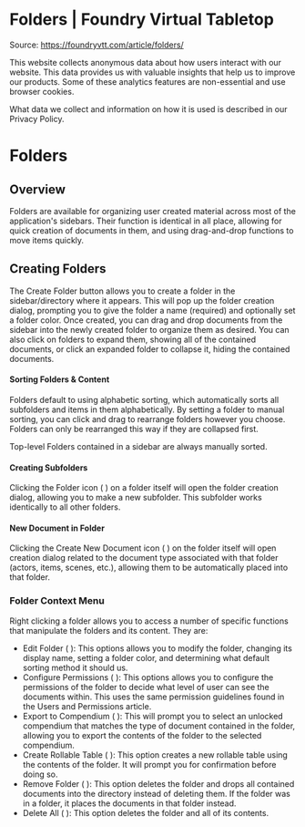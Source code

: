 # Folders | Foundry Virtual Tabletop

Source: https://foundryvtt.com/article/folders/

This website collects anonymous data about how users interact with our website. This data provides us with 
        valuable insights that help us to improve our products. Some of these analytics features are non-essential 
        and use browser cookies.

What data we collect and information on how it is used is described in our 
        Privacy Policy.


# Folders


## 


## Overview

Folders are available for organizing user created material across most of the application's sidebars. Their function is identical in all place, allowing for quick creation of documents in them, and using drag-and-drop functions to move items quickly.


## Creating Folders

The Create Folder button allows you to create a folder in the sidebar/directory where it appears. This will pop up the folder creation dialog, prompting you to give the folder a name (required) and optionally set a folder color. Once created, you can drag and drop documents from the sidebar into the newly created folder to organize them as desired. You can also click on folders to expand them, showing all of the contained documents, or click an expanded folder to collapse it, hiding the contained documents.


#### Sorting Folders & Content

Folders default to using alphabetic sorting, which automatically sorts all subfolders and items in them alphabetically. By setting a folder to manual sorting, you can click and drag to rearrange folders however you choose. Folders can only be rearranged this way if they are collapsed first.

Top-level Folders contained in a sidebar are always manually sorted.


#### Creating Subfolders

Clicking the Folder icon ( ) on a folder itself will open the folder creation dialog, allowing you to make a new subfolder. This subfolder works identically to all other folders.


#### New Document in Folder

Clicking the Create New Document icon ( ) on the folder itself will open creation dialog related to the document type associated with that folder (actors, items, scenes, etc.), allowing them to be automatically placed into that folder.


### Folder Context Menu

Right clicking a folder allows you to access a number of specific functions that manipulate the folders and its content. They are:

- Edit Folder ( ): This options allows you to modify the folder, changing its display name, setting a folder color, and determining what default sorting method it should us.
- Configure Permissions ( ): This options allows you to configure the permissions of the folder to decide what level of user can see the documents within. This uses the same permission guidelines found in the Users and Permissions article.
- Export to Compendium ( ): This will prompt you to select an unlocked compendium that matches the type of document contained in the folder, allowing you to export the contents of the folder to the selected compendium.
- Create Rollable Table ( ): This option creates a new rollable table using the contents of the folder. It will prompt you for confirmation before doing so.
- Remove Folder ( ): This option deletes the folder and drops all contained documents into the directory instead of deleting them. If the folder was in a folder, it places the documents in that folder instead.
- Delete All ( ): This option deletes the folder and all of its contents.

